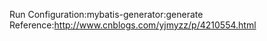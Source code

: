Run Configuration:mybatis-generator:generate
Reference:http://www.cnblogs.com/yjmyzz/p/4210554.html
